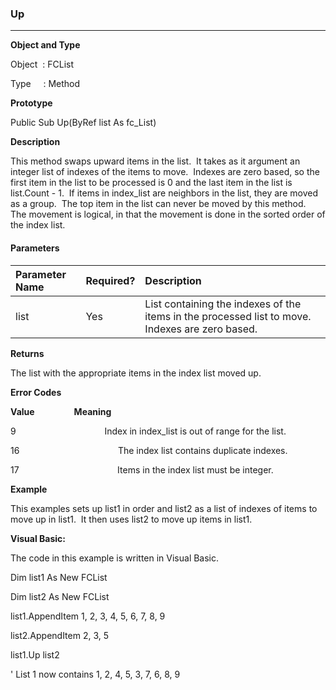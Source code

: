 ### Up

---

**Object and Type**

Object  : FCList

Type     : Method

**Prototype**

Public Sub Up(ByRef list As fc_List)

**Description**

This method swaps upward items in the list.  It takes as it argument an integer list of indexes of the items to move.  Indexes are zero based, so the first item in the list to be processed is 0 and the last item in the list is list.Count - 1.  If items in index_list are neighbors in the list, they are moved as a group.  The top item in the list can never be moved by this method.  The movement is logical, in that the movement is done in the sorted order of the index list.

#### Parameters

| Parameter Name | Required? | Description |
|:--- |:--- |:--- |
| list | Yes | List containing the indexes of the items in the processed list to move. Indexes are zero based. |

**Returns**

The list with the appropriate items in the index list moved up.

**Error Codes**

**Value**                **Meaning**

9                                    Index in index_list is out of range for the list.

16                                        The index list contains duplicate indexes.

17                                        Items in the index list must be integer.

**Example**

This examples sets up list1 in order and list2 as a list of indexes of items to move up in list1.  It then uses list2 to move up items in list1.

**Visual Basic:**

The code in this example is written in Visual Basic.

Dim list1 As New FCList

Dim list2 As New FCList

list1.AppendItem 1, 2, 3, 4, 5, 6, 7, 8, 9

list2.AppendItem 2, 3, 5

list1.Up list2

' List 1 now contains 1, 2, 4, 5, 3, 7, 6, 8, 9